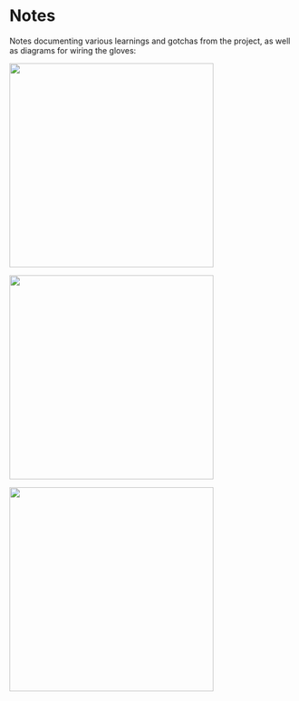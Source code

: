 # Notes

Notes documenting various learnings and gotchas from the project, as well as diagrams for wiring the gloves:

<a href="https://github.com/thompsnm/capture-the-pi/blob/master/notes/Capture%20The%20Pi%20-%201.png"><img src="https://github.com/thompsnm/capture-the-pi/blob/master/notes/Capture%20The%20Pi%20-%201.png?raw=true" height="360"></a>

<a href="https://github.com/thompsnm/capture-the-pi/blob/master/notes/Capture%20The%20Pi%20-%202.png"><img src="https://github.com/thompsnm/capture-the-pi/blob/master/notes/Capture%20The%20Pi%20-%202.png?raw=true" height="360"></a>

<a href="https://github.com/thompsnm/capture-the-pi/blob/master/notes/Capture%20The%20Pi%20-%203.png"><img src="https://github.com/thompsnm/capture-the-pi/blob/master/notes/Capture%20The%20Pi%20-%203.png?raw=true" height="360"></a>
